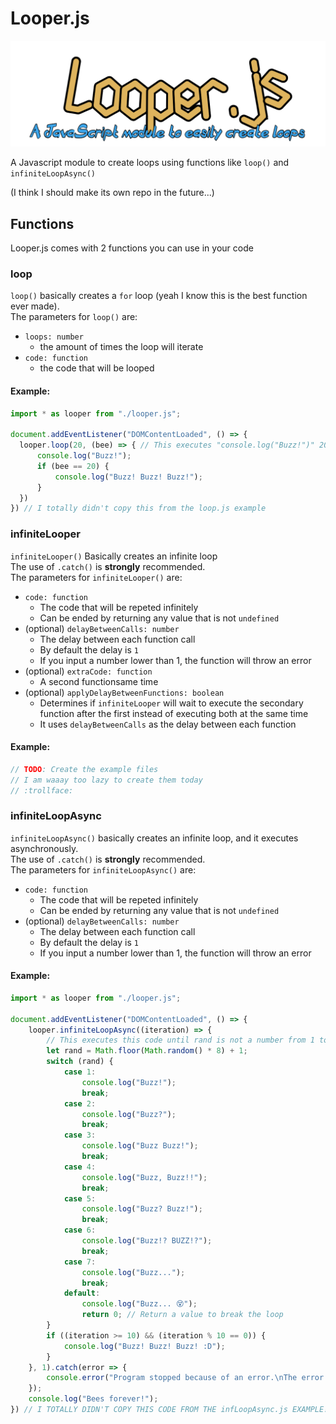 # Looper.js
![Logo](Logo.png)

A Javascript module to create loops using functions like `loop()` and `infiniteLoopAsync()`

(I think I should make its own repo in the future...)

## Functions
Looper.js comes with 2 functions you can use in your code

### loop
`loop()` basically creates a `for` loop (yeah I know this is the best function ever made).\
The parameters for `loop()` are:
 - `loops: number`
    - the amount of times the loop will iterate
 - `code: function`
    - the code that will be looped

#### Example:
```js
import * as looper from "./looper.js";

document.addEventListener("DOMContentLoaded", () => {
  looper.loop(20, (bee) => { // This executes "console.log("Buzz!")" 20 times
      console.log("Buzz!");
      if (bee == 20) {
          console.log("Buzz! Buzz! Buzz!");
      }
  })
}) // I totally didn't copy this from the loop.js example
```

### infiniteLooper
`infiniteLooper()` Basically creates an infinite loop\
The use of `.catch()` is **strongly** recommended.\
The parameters for `infiniteLooper()` are:
 - `code: function`
    - The code that will be repeted infinitely
    - Can be ended by returning any value that is not `undefined`
 - (optional) `delayBetweenCalls: number`
    - The delay between each function call
    - By default the delay is `1`
    - If you input a number lower than 1, the function will throw an error
 - (optional) `extraCode: function`
    - A second functionsame time
 - (optional) `applyDelayBetweenFunctions: boolean`
    - Determines if `infiniteLooper` will wait to execute the secondary function after the first instead of executing both at the same time
    - It uses `delayBetweenCalls` as the delay between each function

#### Example:
```js
// TODO: Create the example files
// I am waaay too lazy to create them today
// :trollface:
```

### infiniteLoopAsync
`infiniteLoopAsync()` basically creates an infinite loop, and it executes asynchronously.\
The use of `.catch()` is **strongly** recommended.\
The parameters for `infiniteLoopAsync()` are:
 - `code: function`
    - The code that will be repeted infinitely
    - Can be ended by returning any value that is not `undefined`
 - (optional) `delayBetweenCalls: number`
    - The delay between each function call
    - By default the delay is `1`
    - If you input a number lower than 1, the function will throw an error

#### Example:

```js
import * as looper from "./looper.js";

document.addEventListener("DOMContentLoaded", () => {
    looper.infiniteLoopAsync((iteration) => {
        // This executes this code until rand is not a number from 1 to 7
        let rand = Math.floor(Math.random() * 8) + 1;
        switch (rand) {
            case 1:
                console.log("Buzz!");
                break;
            case 2:
                console.log("Buzz?");
                break;
            case 3:
                console.log("Buzz Buzz!");
                break;
            case 4:
                console.log("Buzz, Buzz!!");
                break;
            case 5:
                console.log("Buzz? Buzz!");
                break;
            case 6:
                console.log("Buzz!? BUZZ!?");
                break;
            case 7:
                console.log("Buzz...");
                break;
            default:
                console.log("Buzz... 😵");
                return 0; // Return a value to break the loop
        }
        if ((iteration >= 10) && (iteration % 10 == 0)) {
            console.log("Buzz! Buzz! Buzz! :D");
        }
    }, 1).catch(error => {
        console.error("Program stopped because of an error.\nThe error in question: " + error);
    });
    console.log("Bees forever!");
}) // I TOTALLY DIDN'T COPY THIS CODE FROM THE infLoopAsync.js EXAMPLE!!!
```

